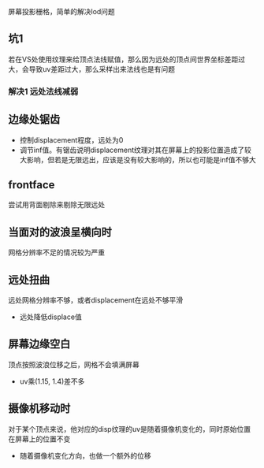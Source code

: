 屏幕投影栅格，简单的解决lod问题  
## 坑1
若在VS处使用纹理来给顶点法线赋值，那么因为远处的顶点间世界坐标差距过大，会导致uv差距过大，那么采样出来法线也是有问题
### 解决1 远处法线减弱
## 边缘处锯齿
* 控制displacement程度，远处为0
* 调节inf值。有锯齿说明displacement纹理对其在屏幕上的投影位置造成了较大影响，但若是无限远出，应该是没有较大影响的，所以也可能是inf值不够大
## frontface
尝试用背面剔除来剔除无限远处
## 当面对的波浪呈横向时
网格分辨率不足的情况较为严重
## 远处扭曲
远处网格分辨率不够，或者displacement在远处不够平滑  
* 远处降低displace值
## 屏幕边缘空白
顶点按照波浪位移之后，网格不会填满屏幕
* uv乘(1.15, 1.4)差不多 
## 摄像机移动时
对于某个顶点来说，他对应的disp纹理的uv是随着摄像机变化的，同时原始位置在屏幕上的位置不变  
* 随着摄像机变化方向，也做一个额外的位移